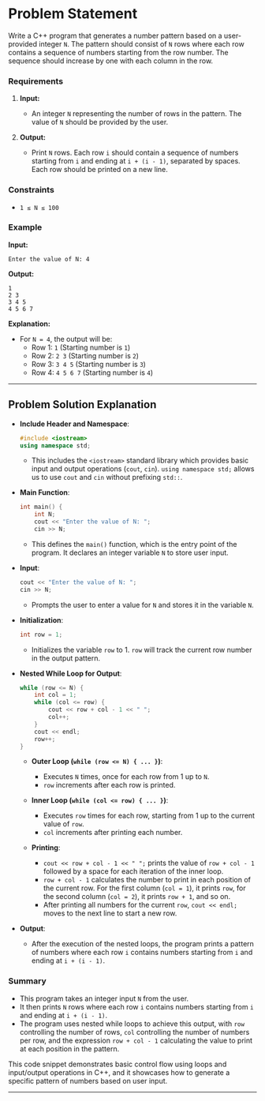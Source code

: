 # Problem Statement

Write a C++ program that generates a number pattern based on a user-provided integer `N`. The pattern should consist of `N` rows where each row contains a sequence of numbers starting from the row number. The sequence should increase by one with each column in the row.

### Requirements

1. **Input:**
   - An integer `N` representing the number of rows in the pattern. The value of `N` should be provided by the user.

2. **Output:**
   - Print `N` rows. Each row `i` should contain a sequence of numbers starting from `i` and ending at `i + (i - 1)`, separated by spaces. Each row should be printed on a new line.

### Constraints

- `1 ≤ N ≤ 100`

### Example

**Input:**

```
Enter the value of N: 4
```

**Output:**

```
1 
2 3 
3 4 5 
4 5 6 7
```

**Explanation:**

- For `N = 4`, the output will be:
    - Row 1: `1` (Starting number is `1`)
    - Row 2: `2 3` (Starting number is `2`)
    - Row 3: `3 4 5` (Starting number is `3`)
    - Row 4: `4 5 6 7` (Starting number is `4`)

---

## Problem Solution Explanation

- **Include Header and Namespace**:
    
    ```cpp
    #include <iostream>
    using namespace std;
    ```
    
    - This includes the `<iostream>` standard library which provides basic input and output operations (`cout`, `cin`). `using namespace std;` allows us to use `cout` and `cin` without prefixing `std::`.

- **Main Function**:
    
    ```cpp
    int main() {
        int N;
        cout << "Enter the value of N: ";
        cin >> N;
    ```
    
    - This defines the `main()` function, which is the entry point of the program. It declares an integer variable `N` to store user input.

- **Input**:
    
    ```cpp
    cout << "Enter the value of N: ";
    cin >> N;
    ```
    
    - Prompts the user to enter a value for `N` and stores it in the variable `N`.

- **Initialization**:
    
    ```cpp
    int row = 1;
    ```
    
    - Initializes the variable `row` to 1. `row` will track the current row number in the output pattern.

- **Nested While Loop for Output**:
    
    ```cpp
    while (row <= N) {
        int col = 1;
        while (col <= row) {
            cout << row + col - 1 << " ";
            col++;
        }
        cout << endl;
        row++;
    }
    ```
    
    - **Outer Loop (`while (row <= N) { ... }`)**:
        - Executes `N` times, once for each row from 1 up to `N`.
        - `row` increments after each row is printed.
    
    - **Inner Loop (`while (col <= row) { ... }`)**:
        - Executes `row` times for each row, starting from 1 up to the current value of `row`.
        - `col` increments after printing each number.

    - **Printing**:
        - `cout << row + col - 1 << " ";` prints the value of `row + col - 1` followed by a space for each iteration of the inner loop.
        - `row + col - 1` calculates the number to print in each position of the current row. For the first column (`col = 1`), it prints `row`, for the second column (`col = 2`), it prints `row + 1`, and so on.
        - After printing all numbers for the current `row`, `cout << endl;` moves to the next line to start a new row.

- **Output**:
    
    - After the execution of the nested loops, the program prints a pattern of numbers where each row `i` contains numbers starting from `i` and ending at `i + (i - 1)`.

### Summary

- This program takes an integer input `N` from the user.
- It then prints `N` rows where each row `i` contains numbers starting from `i` and ending at `i + (i - 1)`.
- The program uses nested while loops to achieve this output, with `row` controlling the number of rows, `col` controlling the number of numbers per row, and the expression `row + col - 1` calculating the value to print at each position in the pattern.

This code snippet demonstrates basic control flow using loops and input/output operations in C++, and it showcases how to generate a specific pattern of numbers based on user input.

---
